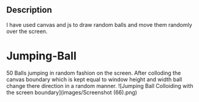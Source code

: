 
## Description
I have used canvas and js to draw random balls and move them randomly over the screen.

# Jumping-Ball
 50 Balls jumping in random fashion on the screen.
 After colloding the canvas boundary which is kept equal to window height and width ball change there direction in a random manner.
 ![Jumping Ball Colloiding with the screen boundary](images/Screenshot (66).png)
